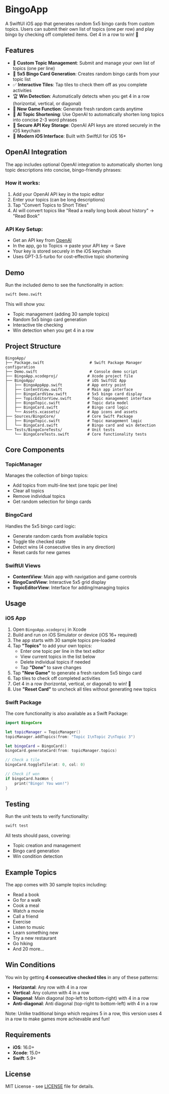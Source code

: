 # BingoApp

A SwiftUI iOS app that generates random 5x5 bingo cards from custom topics. Users can submit their own list of topics (one per row) and play bingo by checking off completed items. Get 4 in a row to win! 🎉

## Features

- 📝 **Custom Topic Management**: Submit and manage your own list of topics (one per line)
- 🎯 **5x5 Bingo Card Generation**: Creates random bingo cards from your topic list
- ✅ **Interactive Tiles**: Tap tiles to check them off as you complete activities
- 🏆 **Win Detection**: Automatically detects when you get 4 in a row (horizontal, vertical, or diagonal)
- 🔄 **New Game Function**: Generate fresh random cards anytime
- 🤖 **AI Topic Shortening**: Use OpenAI to automatically shorten long topics into concise 2-3 word phrases
- 🔐 **Secure API Key Storage**: OpenAI API keys are stored securely in the iOS keychain
- 📱 **Modern iOS Interface**: Built with SwiftUI for iOS 16+

## OpenAI Integration

The app includes optional OpenAI integration to automatically shorten long topic descriptions into concise, bingo-friendly phrases:

### How it works:
1. Add your OpenAI API key in the topic editor
2. Enter your topics (can be long descriptions)
3. Tap "Convert Topics to Short Titles"
4. AI will convert topics like "Read a really long book about history" → "Read Book"

### API Key Setup:
- Get an API key from [OpenAI](https://platform.openai.com/api-keys)
- In the app, go to Topics → paste your API key → Save
- Your key is stored securely in the iOS keychain
- Uses GPT-3.5-turbo for cost-effective topic shortening

## Demo

Run the included demo to see the functionality in action:

```bash
swift Demo.swift
```

This will show you:
- Topic management (adding 30 sample topics)
- Random 5x5 bingo card generation
- Interactive tile checking
- Win detection when you get 4 in a row

## Project Structure

```
BingoApp/
├── Package.swift                    # Swift Package Manager configuration
├── Demo.swift                       # Console demo script
├── BingoApp.xcodeproj/             # Xcode project file
├── BingoApp/                       # iOS SwiftUI App
│   ├── BingoAppApp.swift           # App entry point
│   ├── ContentView.swift           # Main app interface
│   ├── BingoCardView.swift         # 5x5 bingo card display
│   ├── TopicEditorView.swift       # Topic management interface
│   ├── BingoTopic.swift            # Topic data model
│   ├── BingoCard.swift             # Bingo card logic
│   └── Assets.xcassets/            # App icons and assets
├── Sources/BingoCore/              # Core Swift Package
│   ├── BingoTopic.swift            # Topic management logic
│   └── BingoCard.swift             # Bingo card and win detection
└── Tests/BingoCoreTests/           # Unit tests
    └── BingoCoreTests.swift        # Core functionality tests
```

## Core Components

### TopicManager
Manages the collection of bingo topics:
- Add topics from multi-line text (one topic per line)
- Clear all topics
- Remove individual topics
- Get random selection for bingo cards

### BingoCard
Handles the 5x5 bingo card logic:
- Generate random cards from available topics
- Toggle tile checked state
- Detect wins (4 consecutive tiles in any direction)
- Reset cards for new games

### SwiftUI Views
- **ContentView**: Main app with navigation and game controls
- **BingoCardView**: Interactive 5x5 grid display
- **TopicEditorView**: Interface for adding/managing topics

## Usage

### iOS App
1. Open `BingoApp.xcodeproj` in Xcode
2. Build and run on iOS Simulator or device (iOS 16+ required)
3. The app starts with 30 sample topics pre-loaded
4. Tap **"Topics"** to add your own topics:
   - Enter one topic per line in the text editor
   - View current topics in the list below
   - Delete individual topics if needed
   - Tap **"Done"** to save changes
5. Tap **"New Game"** to generate a fresh random 5x5 bingo card
6. Tap tiles to check off completed activities
7. Get 4 in a row (horizontal, vertical, or diagonal) to win! 🎉
8. Use **"Reset Card"** to uncheck all tiles without generating new topics

### Swift Package
The core functionality is also available as a Swift Package:

```swift
import BingoCore

let topicManager = TopicManager()
topicManager.addTopics(from: "Topic 1\nTopic 2\nTopic 3")

let bingoCard = BingoCard()
bingoCard.generateCard(from: topicManager.topics)

// Check a tile
bingoCard.toggleTile(at: 0, col: 0)

// Check if won
if bingoCard.hasWon {
    print("Bingo! You won!")
}
```

## Testing

Run the unit tests to verify functionality:

```bash
swift test
```

All tests should pass, covering:
- Topic creation and management
- Bingo card generation
- Win condition detection

## Example Topics

The app comes with 30 sample topics including:
- Read a book
- Go for a walk
- Cook a meal
- Watch a movie
- Call a friend
- Exercise
- Listen to music
- Learn something new
- Try a new restaurant
- Go hiking
- And 20 more...

## Win Conditions

You win by getting **4 consecutive checked tiles** in any of these patterns:
- **Horizontal**: Any row with 4 in a row
- **Vertical**: Any column with 4 in a row  
- **Diagonal**: Main diagonal (top-left to bottom-right) with 4 in a row
- **Anti-diagonal**: Anti diagonal (top-right to bottom-left) with 4 in a row

Note: Unlike traditional bingo which requires 5 in a row, this version uses 4 in a row to make games more achievable and fun!

## Requirements

- **iOS**: 16.0+
- **Xcode**: 15.0+
- **Swift**: 5.9+

## License

MIT License - see [LICENSE](LICENSE) file for details.